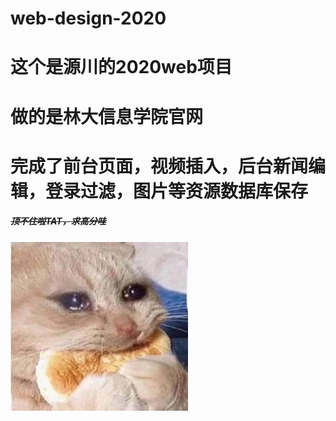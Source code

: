 # web-design-2020

# 这个是源川的2020web项目

# 做的是林大信息学院官网

# 完成了前台页面，视频插入，后台新闻编辑，登录过滤，图片等资源数据库保存

##### ~~顶不住啦TAT，求高分哇~~

![image](https://github.com/knowleton/web-design-2020/blob/master/u%3D994729370%2C926852307%26fm%3D26%26gp%3D0.jpg)
